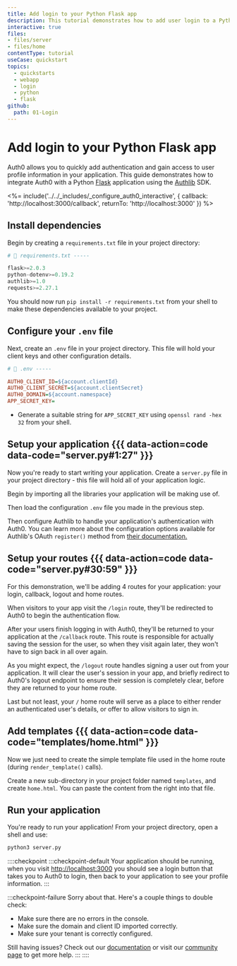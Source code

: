 ```yaml
---
title: Add login to your Python Flask app
description: This tutorial demonstrates how to add user login to a Python web application built with the Flask framework and Authlib OAuth library.
interactive: true
files:
- files/server
- files/home
contentType: tutorial
useCase: quickstart
topics:
  - quickstarts
  - webapp
  - login
  - python
  - flask
github:
  path: 01-Login
---
```


<!-- markdownlint-disable MD025 MD034 -->

# Add login to your Python Flask app

Auth0 allows you to quickly add authentication and gain access to user profile information in your application. This guide demonstrates how to integrate Auth0 with a Python [Flask](https://flask.palletsprojects.com) application using the [Authlib](https://authlib.org/) SDK.

<%= include('../../_includes/_configure_auth0_interactive', {
callback: 'http://localhost:3000/callback',
returnTo: 'http://localhost:3000'
}) %>

## Install dependencies

Begin by creating a `requirements.txt` file in your project directory:

```python
# 📁 requirements.txt -----

flask>=2.0.3
python-dotenv>=0.19.2
authlib>=1.0
requests>=2.27.1
```

You should now run `pip install -r requirements.txt` from your shell to make these dependencies available to your project.

## Configure your `.env` file

Next, create an `.env` file in your project directory. This file will hold your client keys and other configuration details.

```ini
# 📁 .env -----

AUTH0_CLIENT_ID=${account.clientId}
AUTH0_CLIENT_SECRET=${account.clientSecret}
AUTH0_DOMAIN=${account.namespace}
APP_SECRET_KEY=
```

- Generate a suitable string for `APP_SECRET_KEY` using `openssl rand -hex 32` from your shell.

## Setup your application {{{ data-action=code data-code="server.py#1:27" }}}

Now you're ready to start writing your application. Create a `server.py` file in your project directory - this file will hold all of your application logic.

Begin by importing all the libraries your application will be making use of.

Then load the configuration `.env` file you made in the previous step.

Then configure Authlib to handle your application's authentication with Auth0. You can learn more about the configuration options available for Authlib's OAuth `register()` method from [their documentation.](https://docs.authlib.org/en/latest/client/frameworks.html#using-oauth-2-0-to-log-in)

## Setup your routes {{{ data-action=code data-code="server.py#30:59" }}}

For this demonstration, we'll be adding 4 routes for your application: your login, callback, logout and home routes.

When visitors to your app visit the `/login` route, they'll be redirected to Auth0 to begin the authentication flow.

After your users finish logging in with Auth0, they'll be returned to your application at the `/callback` route. This route is responsible for actually saving the session for the user, so when they visit again later, they won't have to sign back in all over again.

As you might expect, the `/logout` route handles signing a user out from your application. It will clear the user's session in your app, and briefly redirect to Auth0's logout endpoint to ensure their session is completely clear, before they are returned to your home route.

Last but not least, your `/` home route will serve as a place to either render an authenticated user's details, or offer to allow visitors to sign in.

## Add templates {{{ data-action=code data-code="templates/home.html" }}}

Now we just need to create the simple template file used in the home route (during `render_template()` calls).

Create a new sub-directory in your project folder named `templates`, and create `home.html`. You can paste the content from the right into that file.

## Run your application

You're ready to run your application! From your project directory, open a shell and use:

```sh
python3 server.py
```

::::checkpoint
:::checkpoint-default
Your application should be running, when you visit [http://localhost:3000](http://localhost:3000) you should see a login button that takes you to Auth0 to login, then back to your application to see your profile information.
:::

:::checkpoint-failure
Sorry about that. Here's a couple things to double check:
* Make sure there are no errors in the console.
* Make sure the domain and client ID imported correctly.
* Make sure your tenant is correctly configured.

Still having issues? Check out our [documentation](https://auth0.com/docs) or visit our [community page](https://community.auth0.com) to get more help.
:::
::::
